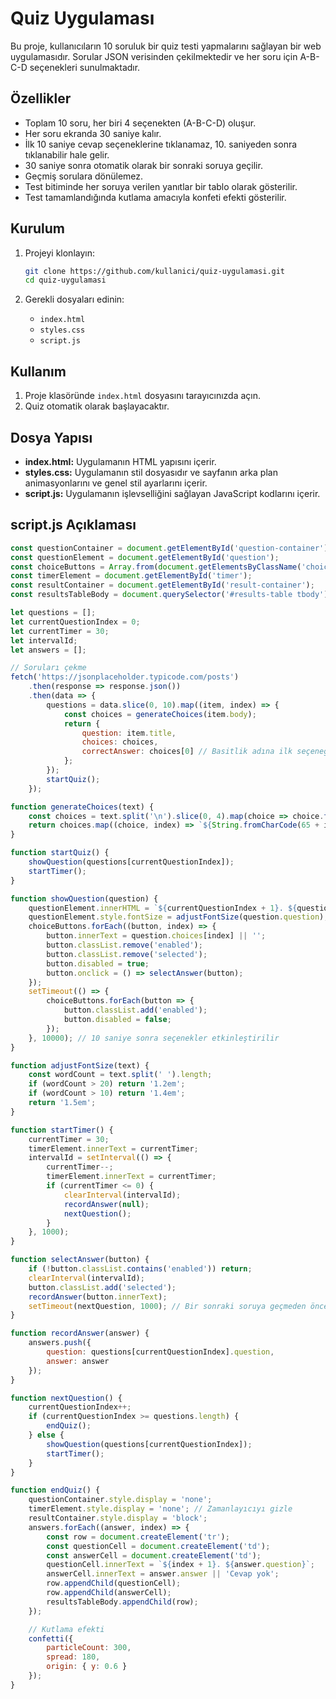# Quiz Uygulaması

Bu proje, kullanıcıların 10 soruluk bir quiz testi yapmalarını sağlayan bir web uygulamasıdır. Sorular JSON verisinden çekilmektedir ve her soru için A-B-C-D seçenekleri sunulmaktadır.

## Özellikler

- Toplam 10 soru, her biri 4 seçenekten (A-B-C-D) oluşur.
- Her soru ekranda 30 saniye kalır.
- İlk 10 saniye cevap seçeneklerine tıklanamaz, 10. saniyeden sonra tıklanabilir hale gelir.
- 30 saniye sonra otomatik olarak bir sonraki soruya geçilir.
- Geçmiş sorulara dönülemez.
- Test bitiminde her soruya verilen yanıtlar bir tablo olarak gösterilir.
- Test tamamlandığında kutlama amacıyla konfeti efekti gösterilir.

## Kurulum

1. Projeyi klonlayın:
    ```bash
    git clone https://github.com/kullanici/quiz-uygulamasi.git
    cd quiz-uygulamasi
    ```

2. Gerekli dosyaları edinin:
    - `index.html`
    - `styles.css`
    - `script.js`

## Kullanım

1. Proje klasöründe `index.html` dosyasını tarayıcınızda açın.
2. Quiz otomatik olarak başlayacaktır.

## Dosya Yapısı

- **index.html:** Uygulamanın HTML yapısını içerir.
- **styles.css:** Uygulamanın stil dosyasıdır ve sayfanın arka plan animasyonlarını ve genel stil ayarlarını içerir.
- **script.js:** Uygulamanın işlevselliğini sağlayan JavaScript kodlarını içerir.

## script.js Açıklaması

```javascript
const questionContainer = document.getElementById('question-container');
const questionElement = document.getElementById('question');
const choiceButtons = Array.from(document.getElementsByClassName('choice'));
const timerElement = document.getElementById('timer');
const resultContainer = document.getElementById('result-container');
const resultsTableBody = document.querySelector('#results-table tbody');

let questions = [];
let currentQuestionIndex = 0;
let currentTimer = 30;
let intervalId;
let answers = [];

// Soruları çekme
fetch('https://jsonplaceholder.typicode.com/posts')
    .then(response => response.json())
    .then(data => {
        questions = data.slice(0, 10).map((item, index) => {
            const choices = generateChoices(item.body);
            return {
                question: item.title,
                choices: choices,
                correctAnswer: choices[0] // Basitlik adına ilk seçeneğin doğru olduğunu varsayıyoruz
            };
        });
        startQuiz();
    });

function generateChoices(text) {
    const choices = text.split('\n').slice(0, 4).map(choice => choice.trim());
    return choices.map((choice, index) => `${String.fromCharCode(65 + index)}. ${choice}`);
}

function startQuiz() {
    showQuestion(questions[currentQuestionIndex]);
    startTimer();
}

function showQuestion(question) {
    questionElement.innerHTML = `${currentQuestionIndex + 1}. ${question.question}`;
    questionElement.style.fontSize = adjustFontSize(question.question);
    choiceButtons.forEach((button, index) => {
        button.innerText = question.choices[index] || '';
        button.classList.remove('enabled');
        button.classList.remove('selected');
        button.disabled = true;
        button.onclick = () => selectAnswer(button);
    });
    setTimeout(() => {
        choiceButtons.forEach(button => {
            button.classList.add('enabled');
            button.disabled = false;
        });
    }, 10000); // 10 saniye sonra seçenekler etkinleştirilir
}

function adjustFontSize(text) {
    const wordCount = text.split(' ').length;
    if (wordCount > 20) return '1.2em';
    if (wordCount > 10) return '1.4em';
    return '1.5em';
}

function startTimer() {
    currentTimer = 30;
    timerElement.innerText = currentTimer;
    intervalId = setInterval(() => {
        currentTimer--;
        timerElement.innerText = currentTimer;
        if (currentTimer <= 0) {
            clearInterval(intervalId);
            recordAnswer(null);
            nextQuestion();
        }
    }, 1000);
}

function selectAnswer(button) {
    if (!button.classList.contains('enabled')) return;
    clearInterval(intervalId);
    button.classList.add('selected');
    recordAnswer(button.innerText);
    setTimeout(nextQuestion, 1000); // Bir sonraki soruya geçmeden önce bir saniye bekleyin
}

function recordAnswer(answer) {
    answers.push({
        question: questions[currentQuestionIndex].question,
        answer: answer
    });
}

function nextQuestion() {
    currentQuestionIndex++;
    if (currentQuestionIndex >= questions.length) {
        endQuiz();
    } else {
        showQuestion(questions[currentQuestionIndex]);
        startTimer();
    }
}

function endQuiz() {
    questionContainer.style.display = 'none';
    timerElement.style.display = 'none'; // Zamanlayıcıyı gizle
    resultContainer.style.display = 'block';
    answers.forEach((answer, index) => {
        const row = document.createElement('tr');
        const questionCell = document.createElement('td');
        const answerCell = document.createElement('td');
        questionCell.innerText = `${index + 1}. ${answer.question}`;
        answerCell.innerText = answer.answer || 'Cevap yok';
        row.appendChild(questionCell);
        row.appendChild(answerCell);
        resultsTableBody.appendChild(row);
    });

    // Kutlama efekti
    confetti({
        particleCount: 300,
        spread: 180,
        origin: { y: 0.6 }
    });
}
